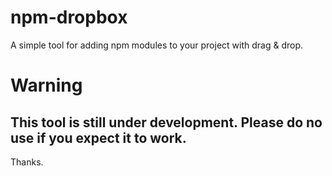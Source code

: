 # npm-dropbox
A simple tool for adding npm modules to your project with drag &amp; drop.

# Warning
## This tool is still under development. Please do no use if you expect it to work.

Thanks.
